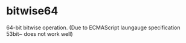 # bitwise64

64-bit bitwise operation.
(Due to ECMAScript laungauge specification 53bit~ does not work well)
